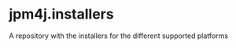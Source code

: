 jpm4j.installers
================

A repository with the installers for the different supported platforms